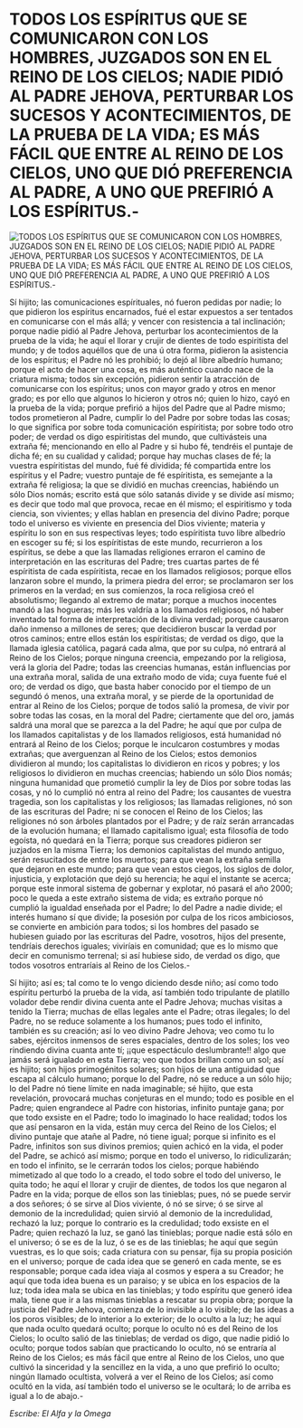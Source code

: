 # TODOS LOS ESPÍRITUS QUE SE COMUNICARON CON LOS HOMBRES, JUZGADOS SON EN EL REINO DE LOS CIELOS; NADIE PIDIÓ AL PADRE JEHOVA, PERTURBAR LOS SUCESOS Y ACONTECIMIENTOS, DE LA PRUEBA DE LA VIDA; ES MÁS FÁCIL QUE ENTRE AL REINO DE LOS CIELOS, UNO QUE DIÓ PREFERENCIA AL PADRE, A UNO QUE PREFIRIÓ A LOS ESPÍRITUS.-

![TODOS LOS ESPÍRITUS QUE SE COMUNICARON CON LOS HOMBRES, JUZGADOS SON EN EL REINO DE LOS CIELOS; NADIE PIDIÓ AL PADRE JEHOVA, PERTURBAR LOS SUCESOS Y ACONTECIMIENTOS, DE LA PRUEBA DE LA VIDA; ES MÁS FÁCIL QUE ENTRE AL REINO DE LOS CIELOS, UNO QUE DIÓ PREFERENCIA AL PADRE, A UNO QUE PREFIRIÓ A LOS ESPÍRITUS.-](http://www.alfayomega.pe/images/rollos/blanco.jpg)

Sí hijito; las comunicaciones espírituales, nó fueron pedidas por nadie; lo que pidieron los espíritus encarnados, fué el estar expuestos a ser tentados en comunicarse con el más allá; y vencer con resistencia a tal inclinación; porque nadie pidió al Padre Jehova, perturbar los acontecimientos de la prueba de la vida; he aquí el llorar y crujir de dientes de todo espiritista del mundo; y de todos aquéllos que de una ú otra forma, pidieron la asistencia de los espíritus; el Padre nó les prohibió; lo dejó al libre albedrío humano; porque el acto de hacer una cosa, es más auténtico cuando nace de la criatura misma; todos sin excepción, pidieron sentir la atracción de comunicarse con los espíritus; unos con mayor grado y otros en menor grado; es por ello que algunos lo hicieron y otros nó; quien lo hizo, cayó en la prueba de la vida; porque prefirió a hijos del Padre que al Padre mismo; todos prometieron al Padre, cumplir lo del Padre por sobre todas las cosas; lo que significa por sobre toda comunicación espíritista; por sobre todo otro poder; de verdad os digo espiritistas del mundo, que cultivásteis una extraña fé; mencionando en ello al Padre y si hubo fé, tendréis el puntaje de dicha fé; en su cualidad y calidad; porque hay muchas clases de fé; la vuestra espíritistas del mundo, fué fé dividida; fé compartida entre los espíritus y el Padre; vuestro puntaje de fé espíritista, es semejante a la extraña fé religiosa; la que se dividió en muchas creencias, habiéndo un sólo Dios nomás; escrito está que sólo satanás divide y se divide así mismo; es decir que todo mal que provoca, recae en él mismo; el espiritismo y toda ciencia, son vivientes; y ellas hablan en presencia del divino Padre; porque todo el universo es viviente en presencia del Dios viviente; materia y espíritu lo son en sus respectivas leyes; todo espíritista tuvo libre albedrío en escoger su fé; si los espíritistas de este mundo, recurrieron a los espíritus, se debe a que las llamadas religiones erraron el camino de interpretación en las escrituras del Padre; tres cuartas partes de fé espíritista de cada espíritista, recae en los llamados religiosos; porque ellos lanzaron sobre el mundo, la primera piedra del error; se proclamaron ser los primeros en la verdad; en sus comienzos, la roca religiosa creó el absolutismo; llegando al extremo de matar; porque a muchos inocentes mandó a las hogueras; más les valdría a los llamados religiosos, nó haber inventado tal forma de interpretación de la divina verdad; porque causaron daño inmenso a millones de seres; que decidieron buscar la verdad por otros caminos; entre ellos están los espíritistas; de verdad os digo, que la llamada iglesia católica, pagará cada alma, que por su culpa, nó entrará al Reino de los Cielos; porque ninguna creencia, empezando por la religiosa, verá la gloria del Padre; todas las creencias humanas, están influencias por una extraña moral, salida de una extraño modo de vida; cuya fuente fué el oro; de verdad os digo, que basta haber conocido por el tiempo de un segundó ó menos, una extraña moral, y se pierde de la oportunidad de entrar al Reino de los Cielos; porque de todos salió la promesa, de vivir por sobre todas las cosas, en la moral del Padre; ciertamente que del oro, jamás saldrá una moral que se parezca a la del Padre; he aquí que por culpa de los llamados capitalistas y de los llamados religiosos, está humanidad nó entrará al Reino de los Cielos; porque le inculcaron costumbres y modas extrañas; que averguenzan al Reino de los Cielos; estos demonios dividieron al mundo; los capitalistas lo dividieron en ricos y pobres; y los religiosos lo dividieron en muchas creencias; habiendo un sólo Dios nomás; ninguna humanidad que prometió cumplir la ley de Dios por sobre todas las cosas, y nó lo cumplió nó entra al reino del Padre; los causantes de vuestra tragedia, son los capitalistas y los religiosos; las llamadas religiones, nó son de las escrituras del Padre; ni se conocen el Reino de los Cielos; las religiones nó son árboles plantados por el Padre; y de raíz serán arrancadas de la evolución humana; el llamado capitalismo igual; esta filosofía de todo egoísta, nó quedará en la Tierra; porque sus creadores pidieron ser juzjados en la misma Tierra; los demonios capitalistas del mundo antiguo, serán resucitados de entre los muertos; para que vean la extraña semilla que dejaron en este mundo; para que vean estos ciegos, los siglos de dolor, injusticia, y explotación que dejó su herencia; he aquí el instante se acerca; porque este inmoral sistema de gobernar y explotar, nó pasará el año 2000; poco le queda a este extraño sistema de vida; es extraño porque nó cumplió la igualdad enseñada por el Padre; lo del Padre a nadie divide; el interés humano sí que divide; la posesión por culpa de los ricos ambiciosos, se convierte en ambición para todos; si los hombres del pasado se hubiesen guiado por las escrituras del Padre, vosotros, hijos del presente, tendríais derechos iguales; viviríais en comunidad; que es lo mismo que decir en comunismo terrenal; si así hubiese sido, de verdad os digo, que todos vosotros entraríais al Reino de los Cielos.-

Sí hijito; así es; tal como te lo vengo diciendo desde niño; así como todo espíritu perturbó la prueba de la vida, así también todo tripulante de platillo volador debe rendir divina cuenta ante el Padre Jehova; muchas visitas a tenido la Tierra; muchas de ellas legales ante el Padre; otras ilegales; lo del Padre, no se reduce solamente a los humanos; pues todo el infinito, también es su creación; así lo veo divino Padre Jehova; veo como tu lo sabes, ejércitos inmensos de seres espaciales, dentro de los soles; los veo rindiendo divina cuanta ante tí; ¡¡que espectáculo deslumbrante!! algo que jamás será igualado en esta Tierra; veo que todos brillan como un sol; así es hijito; son hijos primogénitos solares; son hijos de una antiguidad que escapa al cálculo humano; porque lo del Padre, nó se reduce a un sólo hijo; lo del Padre nó tiene límite en nada imaginable; sé hijito, que esta revelación, provocará muchas conjeturas en el mundo; todo es posible en el Padre; quien engrandece al Padre con historias, infinito puntaje gana; por que todo exsiste en el Padre; todo lo imaginado lo hace realidad; todos los que así pensaron en la vida, están muy cerca del Reino de los Cielos; el divino puntaje que atañe al Padre, nó tiene igual; porque si infinito es el Padre, infinitos son sus divinos premios; quien achicó en la vida, el poder del Padre, se achicó así mismo; porque en todo el universo, lo ridiculizarán; en todo el infinito, se le cerrarán todos los cielos; porque habiéndo mimetizado al que todo lo a creado, el todo sobre el todo del universo, le quita todo; he aquí el llorar y crujir de dientes, de todos los que negaron al Padre en la vida; porque de ellos son las tinieblas; pues, nó se puede servir a dos señores; ó se sirve al Dios viviente, ó nó se sirve; ó se sirve al demonio de la incredulidad; quien sirvió al demonio de la incredulidad, rechazó la luz; porque lo contrario es la credulidad; todo exsiste en el Padre; quien rechazó la luz, se ganó las tinieblas; porque nadie está sólo en el universo; ó se es de la luz, ó se es de las tinieblas; he aquí que según vuestras, es lo que sois; cada criatura con su pensar, fija su propia posición en el universo; porque de cada idea que se generó en cada mente, se es responsable; porque cada idea viaja al cosmos y espera a su Creador; he aquí que toda idea buena es un paraiso; y se ubica en los espacios de la luz; toda idea mala se ubica en las tinieblas; y todo espíritu que generó idea mala, tiene que ir a las mismas tinieblas a rescatar su propia obra; porque la justicia del Padre Jehova, comienza de lo invisible a lo visible; de las ideas a los poros visibles; de lo interior a lo exterior; de lo oculto a la luz; he aquí que nada oculto quedará oculto; porque lo oculto nó es del Reino de los Cielos; lo oculto salió de las tinieblas; de verdad os digo, que nadie pidió lo oculto; porque todos sabían que practicando lo oculto, nó se entraría al Reino de los Cielos; es más fácil que entre al Reino de los Cielos, uno que cultivó la sinceridad y la sencillez en la vida, a uno que prefirió lo oculto; ningún llamado ocultista, volverá a ver el Reino de los Cielos; así como ocultó en la vida, así también todo el universo se le ocultará; lo de arriba es igual a lo de abajo.-

*Escribe: El Alfa y la Omega*
